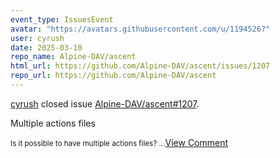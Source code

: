 ```yaml
---
event_type: IssuesEvent
avatar: "https://avatars.githubusercontent.com/u/1194526?"
user: cyrush
date: 2025-03-10
repo_name: Alpine-DAV/ascent
html_url: https://github.com/Alpine-DAV/ascent/issues/1207
repo_url: https://github.com/Alpine-DAV/ascent
---
```


<a href='https://github.com/cyrush' target='_blank'>cyrush</a> closed issue <a href='https://github.com/Alpine-DAV/ascent/issues/1207' target='_blank'>Alpine-DAV/ascent#1207</a>.

<p>Multiple actions files</p><small>Is it possible to have multiple actions files?...</small><a href='https://github.com/Alpine-DAV/ascent/issues/1207' target='_blank'>View Comment</a>